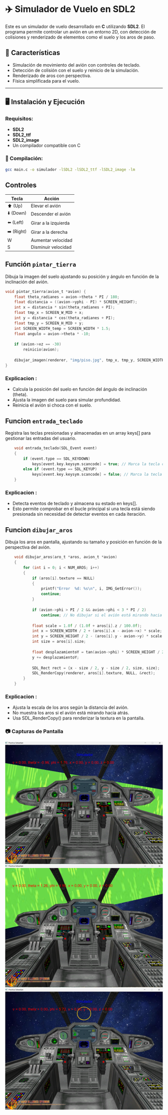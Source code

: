 # ✈️ Simulador de Vuelo en SDL2

Este es un simulador de vuelo desarrollado en **C** utilizando **SDL2**. El programa permite controlar un avión en un entorno 2D, con detección de colisiones y renderizado de elementos como el suelo y los aros de paso.

## 🚀 Características
- Simulación de movimiento del avión con controles de teclado.
- Detección de colisión con el suelo y reinicio de la simulación.
- Renderizado de aros con perspectiva.
- Física simplificada para el vuelo.

---

## 🖥️ Instalación y Ejecución
### Requisitos:
- **SDL2**
- **SDL2_ttf**
- **SDL2_image**
- Un compilador compatible con C

### 🔧 Compilación:
```bash
gcc main.c -o simulador -lSDL2 -lSDL2_ttf -lSDL2_image -lm
```

## Controles

| Tecla | Acción |
|-------|--------|
| ⬆️ (Up) | Elevar el avión |
| ⬇️ (Down) | Descender el avión |
| ⬅️ (Left) | Girar a la izquierda |
| ➡️ (Right) | Girar a la derecha |
| W | Aumentar velocidad |
| S | Disminuir velocidad |

## Función `pintar_tierra`
Dibuja la imagen del suelo ajustando su posición y ángulo en función de la inclinación del avión.
```c
void pintar_tierra(avion_t *avion) {
    float theta_radianes = avion->theta * PI / 180;
    float distancia = ((avion->yphi - PI) * SCREEN_HEIGHT);
    int x = distancia * sin(theta_radianes + PI);
    float tmp_x = SCREEN_W_MID + x;
    int y = distancia * cos(theta_radianes + PI);
    float tmp_y = SCREEN_H_MID + y;
    int SCREEN_WIDTH_temp = SCREEN_WIDTH * 1.5;
    float angulo = avion->theta * -10;

    if (avion->xz == -30)
        reinicio(avion);

    dibujar_imagen(renderer, "img/piso.jpg", tmp_x, tmp_y, SCREEN_WIDTH_temp, 2449.2, angulo);
}
```
### Explicacion :
- Calcula la posición del suelo en función del ángulo de inclinación (theta).
- Ajusta la imagen del suelo para simular profundidad.
- Reinicia el avión si choca con el suelo.

## Funcion `entrada_teclado`
Registra las teclas presionadas y almacenadas en un array keys[] para gestionar las entradas del usuario.
```c
    void entrada_teclado(SDL_Event event)
    {
        if (event.type == SDL_KEYDOWN)
            keys[event.key.keysym.scancode] = true; // Marca la tecla como presionada
        else if (event.type == SDL_KEYUP)
            keys[event.key.keysym.scancode] = false; // Marca la tecla como liberada
    }

```
### Explicacion :
- Detecta eventos de teclado y almacena su estado en keys[].
- Esto permite comprobar en el bucle principal si una tecla está siendo presionada sin necesidad de detectar eventos en cada iteración.


## Funcion `dibujar_aros`
Dibuja los aros en pantalla, ajustando su tamaño y posición en función de la perspectiva del avión.
```c
    void dibujar_aros(aro_t *aros, avion_t *avion)
    {
        for (int i = 0; i < NUM_AROS; i++)
        {
            if (aros[i].texture == NULL)
            {
                printf("Error  %d: %s\n", i, IMG_GetError());
                continue;
            }
            
            if (avion->phi > PI / 2 && avion->phi < 3 * PI / 2)
                continue; // No dibujar si el avión está mirando hacia atrás
    
            float scale = 1.0f / (1.0f + aros[i].z / 100.0f);
            int x = SCREEN_WIDTH / 2 + (aros[i].x - avion->x) * scale;
            int y = SCREEN_HEIGHT / 2 - (aros[i].y - avion->y) * scale;
            int size = aros[i].size;
    
            float desplazamientoY = tan(avion->phi) * SCREEN_HEIGHT / 2;
            y += desplazamientoY;
            
            SDL_Rect rect = {x - size / 2, y - size / 2, size, size};
            SDL_RenderCopy(renderer, aros[i].texture, NULL, &rect);
        }
    }
```
### Explicacion :
- Ajusta la escala de los aros según la distancia del avión.
- No muestra los aros si el avión está mirando hacia atrás.
- Usa SDL_RenderCopy() para renderizar la textura en la pantalla.


### 📷 Capturas de Pantalla

![Descripción de la imagen](https://github.com/sepun2004/flight_simulator/blob/main/avion_final1.png)
![Descripción de la imagen](https://github.com/sepun2004/flight_simulator/blob/main/avion_final2.png)
![Descripción de la imagen](https://github.com/sepun2004/flight_simulator/blob/main/avion_final3.png)








